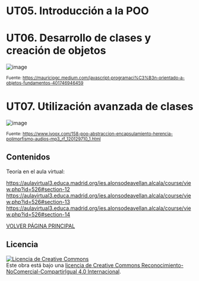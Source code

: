 # UT05. Introducción a la POO
# UT06. Desarrollo de clases y creación de objetos
![image](https://github.com/profeMelola/Programacion-05-2023-24/assets/91023374/f8cc8c3c-9983-47f8-9a54-df065030eedf)

<sub>Fuente: https://mauriciogc.medium.com/javascript-programaci%C3%B3n-orientado-a-objetos-fundamentos-401746946459</sub>

# UT07. Utilización avanzada de clases
![image](https://github.com/profeMelola/Programacion-05-2023-24/assets/91023374/c2c5c695-8293-476d-bf5f-23393f62f6d8)

<sub>Fuente: https://www.ivoox.com/158-poo-abstraccion-encapsulamiento-herencia-polimorfismo-audios-mp3_rf_120129710_1.html</sub>


## Contenidos

Teoría en el aula virtual: 

https://aulavirtual3.educa.madrid.org/ies.alonsodeavellan.alcala/course/view.php?id=526#section-12
https://aulavirtual3.educa.madrid.org/ies.alonsodeavellan.alcala/course/view.php?id=526#section-13
https://aulavirtual3.educa.madrid.org/ies.alonsodeavellan.alcala/course/view.php?id=526#section-14


[VOLVER PÁGINA PRINCIPAL](https://github.com/profeMelola/Programacion-00-2023-24)

## Licencia

<a rel="license" href="http://creativecommons.org/licenses/by-nc-sa/4.0/"><img alt="Licencia de Creative Commons" style="border-width:0" src="https://i.creativecommons.org/l/by-nc-sa/4.0/88x31.png" /></a><br />Este obra está bajo una <a rel="license" href="http://creativecommons.org/licenses/by-nc-sa/4.0/">licencia de Creative Commons Reconocimiento-NoComercial-CompartirIgual 4.0 Internacional</a>.

